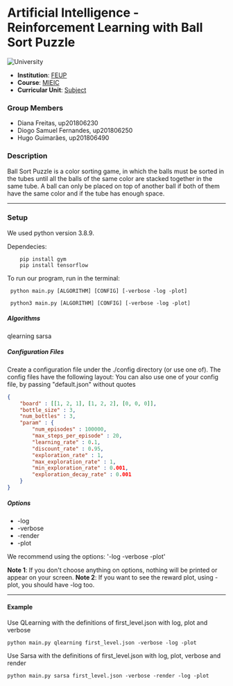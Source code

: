 
# Artificial Intelligence - Reinforcement Learning with Ball Sort Puzzle
![University](https://img.shields.io/badge/FEUP-MIEIC-red)

- **Institution**: [FEUP](https://sigarra.up.pt/feup/en/web_page.Inicial)
- **Course**: [MIEIC](https://sigarra.up.pt/feup/en/cur_geral.cur_view?pv_curso_id=742&pv_ano_lectivo=2020)
- **Curricular Unit**: [Subject](https://sigarra.up.pt/feup/en/ucurr_geral.ficha_uc_view?pv_ocorrencia_id=459487)

### Group Members
- Diana Freitas, up201806230
- Diogo Samuel Fernandes, up201806250
- Hugo Guimarães, up201806490

### Description

Ball Sort Puzzle is a color sorting game, in which the balls must be sorted in
the tubes until all the balls of the same color are stacked together in the
same tube.
A ball can only be placed on top of another ball if both of them have the
same color and if the tube has enough space.

---

### Setup

We used python version 3.8.9.

Dependecies:
```
    pip install gym
    pip install tensorflow
```

To run our program, run in the terminal:
```
 python main.py [ALGORITHM] [CONFIG] [-verbose -log -plot]

 python3 main.py [ALGORITHM] [CONFIG] [-verbose -log -plot]
```


##### Algorithms
qlearning
sarsa

##### Configuration Files
Create a configuration file under the ./config directory (or use one of). The config files have the following layout:
You can also use one of your config file, by passing "default.json" without quotes

```json
{
    "board" : [[1, 2, 1], [1, 2, 2], [0, 0, 0]],
    "bottle_size" : 3,
    "num_bottles" : 3,
    "param" : {
        "num_episodes" : 100000,
        "max_steps_per_episode" : 20,
        "learning_rate" : 0.1,
        "discount_rate" : 0.95,
        "exploration_rate" : 1,    
        "max_exploration_rate" : 1,
        "min_exploration_rate" : 0.001,
        "exploration_decay_rate" : 0.001
    }
}
```

##### Options
- -log
- -verbose
- -render
- -plot

We recommend using the options: '-log -verbose -plot'

**Note 1**: If you don't choose anything on options, nothing will be printed or appear on your screen.
**Note 2**: If you want to see the reward plot, using -plot, you should have -log too.

---

#### Example 

Use QLearning with the definitions of first_level.json with log, plot and verbose
```
python main.py qlearning first_level.json -verbose -log -plot
```

Use Sarsa with the definitions of first_level.json with log, plot, verbose and render
```
python main.py sarsa first_level.json -verbose -render -log -plot
```
